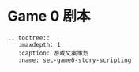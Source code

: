# Game 0 剧本

```{eval-rst}
.. toctree::
   :maxdepth: 1
   :caption: 游戏文案策划
   :name: sec-game0-story-scripting
```
